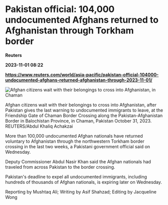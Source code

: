 # Pakistan official: 104,000 undocumented Afghans returned to Afghanistan through Torkham border
**Reuters**

**2023-11-01 08:22**

**https://www.reuters.com/world/asia-pacific/pakistan-official-104000-undocumented-afghans-returned-afghanistan-through-2023-11-01/**

![Afghan citizens wait with their belongings to cross into Afghanistan, in Chaman](https://www.reuters.com/resizer/1_T5C-48YYps7t6Mn7pRwpAis2U=/1920x0/filters:quality(80)/cloudfront-us-east-2.images.arcpublishing.com/reuters/3BQMVANTDZO6RKDCVPIF6JCPYE.jpg)

Afghan citizens wait with their belongings to cross into Afghanistan, after Pakistan gives the last warning to undocumented immigrants to leave, at the Friendship Gate of Chaman Border Crossing along the Pakistan-Afghanistan Border in Balochistan Province, in Chaman, Pakistan October 31, 2023. REUTERS/Abdul Khaliq Achakzai

More than 100,000 undocumented Afghan nationals have returned voluntary to Afghanistan through the northwestern Torkham border crossing in the last two weeks, a Pakistani government official said on Wednesday.

Deputy Commissioner Abdul Nasir Khan said the Afghan nationals had traveled from across Pakistan to the border crossing.

Pakistan's deadline to expel all undocumented immigrants, including hundreds of thousands of Afghan nationals, is expiring later on Wednesday.

Reporting by Mushtaq Ali; Writing by Asif Shahzad; Editing by Jacqueline Wong